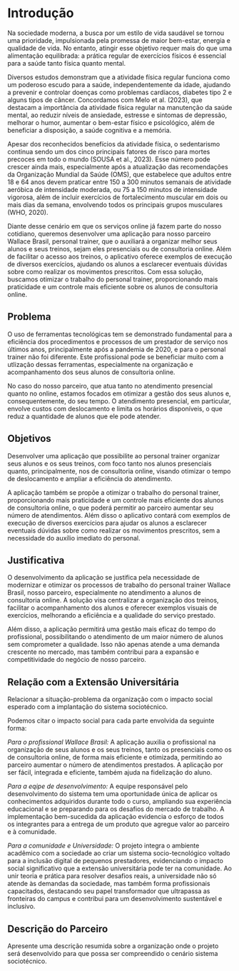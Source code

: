 # Introdução

Na sociedade moderna, a busca por um estilo de vida saudável se tornou uma prioridade, impulsionada pela promessa de maior bem-estar, energia e qualidade de vida. No entanto, atingir esse objetivo requer mais do que uma alimentação equilibrada: a prática regular de exercícios físicos é essencial para a saúde tanto física quanto mental.

Diversos estudos demonstram que a atividade física regular funciona como um poderoso escudo para a saúde, independentemente da idade, ajudando a prevenir e controlar doenças como problemas cardíacos, diabetes tipo 2 e alguns tipos de câncer. Concordamos com Melo et al. (2023), que destacam a importância da atividade física regular na manutenção da saúde mental, ao reduzir níveis de ansiedade, estresse e sintomas de depressão, melhorar o humor, aumentar o bem-estar físico e psicológico, além de beneficiar a disposição, a saúde cognitiva e a memória.

Apesar dos reconhecidos benefícios da atividade física, o sedentarismo continua sendo um dos cinco principais fatores de risco para mortes precoces em todo o mundo (SOUSA et al., 2023). Esse número pode crescer ainda mais, especialmente após a atualização das recomendações da Organização Mundial da Saúde (OMS), que estabelece que adultos entre 18 e 64 anos devem praticar entre 150 a 300 minutos semanais de atividade aeróbica de intensidade moderada, ou 75 a 150 minutos de intensidade vigorosa, além de incluir exercícios de fortalecimento muscular em dois ou mais dias da semana, envolvendo todos os principais grupos musculares (WHO, 2020).

Diante desse cenário em que os serviços online já fazem parte do nosso cotidiano, queremos desenvolver uma aplicação para nosso parceiro Wallace Brasil, personal trainer, que o auxiliará a organizar melhor seus alunos e seus treinos, sejam eles presenciais ou de consultoria online. Além de facilitar o acesso aos treinos, o aplicativo oferece exemplos de execução de diversos exercícios, ajudando os alunos a esclarecer eventuais dúvidas sobre como realizar os movimentos prescritos. Com essa solução, buscamos otimizar o trabalho do personal trainer, proporcionando mais praticidade e um controle mais eficiente sobre os alunos de consultoria online.

## Problema

O uso de ferramentas tecnológicas tem se demonstrado fundamental para a eficiência dos procedimentos e processos de um prestador de serviço nos últimos anos, principalmente após a pandemia de 2020, e para o personal trainer não foi diferente. Este profissional pode se beneficiar muito com a utlização dessas ferramentas, especialmente na organização e acompanhamento dos seus alunos de consultoria online. 

No caso do nosso parceiro, que atua tanto no atendimento presencial quanto no online, estamos focados em otimizar a gestão dos seus alunos e, consequentemente, do seu tempo. O atendimento presencial, em particular, envolve custos com deslocamento e limita os horários disponíveis, o que reduz a quantidade de alunos que ele pode atender.

## Objetivos

Desenvolver uma aplicação que possibilite ao personal trainer organizar seus alunos e os seus treinos, com foco tanto nos alunos presenciais quanto, principalmente, nos de consultoria online, visando otimizar o tempo de deslocamento e ampliar a eficiência do atendimento.

A aplicação também se propõe a otimizar o trabalho do personal trainer, proporcionando mais praticidade e um controle mais eficiente dos alunos de consultoria online, o que poderá permitir ao parceiro aumentar seu número de atendimentos. Além disso o aplicativo contará com exemplos de execução de diversos exercícios para ajudar os alunos a esclarecer eventuais dúvidas sobre como realizar os movimentos prescritos, sem a necessidade do auxílio imediato do personal. 

## Justificativa

O desenvolvimento da aplicação se justifica pela necessidade de modernizar e otimizar os processos de trabalho do personal trainer Wallace Brasil, nosso parceiro, especialmente no atendimento a alunos de consultoria online. A solução visa centralizar a organização dos treinos, facilitar o acompanhamento dos alunos e oferecer exemplos visuais de exercícios, melhorando a eficiência e a qualidade do serviço prestado.

Além disso, a aplicação permitirá uma gestão mais eficaz do tempo do profissional, possibilitando o atendimento de um maior número de alunos sem comprometer a qualidade. Isso não apenas atende a uma demanda crescente no mercado, mas também contribui para a expansão e competitividade do negócio de nosso parceiro.

## Relação com a Extensão Universitária

Relacionar a situação-problema da organização com o impacto social esperado com a implantação do sistema sociotécnico.

Podemos citar o impacto social para cada parte envolvida da seguinte forma:

*Para o profissional Wallace Brasil:* A aplicação auxilia o profissional na organização de seus alunos e os seus treinos, tanto os presenciais como os de consultoria online, de forma mais eficiente e otimizada, permitindo ao parceiro aumentar o número de atendimentos prestados. A aplicação por ser fácil, integrada e eficiente, também ajuda na fidelização do aluno. 

*Para a eqipe de desenvolvimento:* A equipe responsável pelo desenvolvimento do sistema tem uma oportunidade única de aplicar os conhecimentos adquiridos durante todo o curso, ampliando sua experiência educacional e se preparando para os desafios do mercado de trabalho. A implementação bem-sucedida da aplicação evidencia o esforço de todos os integrantes para a entrega de um produto que agregue valor ao parceiro e à comunidade.

*Para a comunidade e Universidade:* O projeto integra o ambiente acadêmico com a sociedade ao criar um sistema socio-tecnológico voltado para a inclusão digital de pequenos prestadores, evidenciando o impacto social significativo que a extensão universitária pode ter na comunidade. Ao unir teoria e prática para resolver desafios reais, a universidade não só atende às demandas da sociedade, mas também forma profissionais capacitados, destacando seu papel transformador que ultrapassa as fronteiras do campus e contribui para um desenvolvimento sustentável e inclusivo.

## Descrição do Parceiro

Apresente uma descrição resumida sobre a organização onde o projeto será desenvolvido para que possa ser compreendido o cenário sistema sociotécnico.
